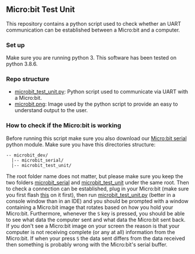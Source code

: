 ## Micro:bit Test Unit
This repository contains a python script used to check whether an UART communication can be established between a Micro:bit and a computer.

### Set up
Make sure you are running python 3. This software has been tested on python 3.8.6.

### Repo structure
* [microbit_test_unit.py](https://github.com/Micro-bit-final-project/microbit_test_unit/blob/master/microbit_test_unit.py "microbit_test_unit.py"): Python script used to communicate via UART with a Micro:bit.
* [microbit.png](https://github.com/Micro-bit-final-project/microbit_test_unit/blob/master/microbit.png "microbit.png"): Image used by the python script to provide an easy to understand output to the user.

### How to check if the Micro:bit is working
Before running this script make sure you also download our [Micro:bit serial](https://github.com/Micro-bit-final-project/microbit_serial) python module. Make sure you have this directories structure:
```
-- microbit_dev/
  |-- microbit_serial/
  |-- microbit_test_unit/
```

The root folder name does not matter, but please make sure you keep the two folders [microbit_serial](https://github.com/Micro-bit-final-project/microbit_serial) and [microbit_test_unit](https://github.com/Micro-bit-final-project/microbit_test_unit) under the same root.
Then to check a connection can be established, plug in your Micro:bit (make sure you first flash [this](https://github.com/Micro-bit-final-project/microbit) on it first), then run [microbit_test_unit.py](https://github.com/Micro-bit-final-project/microbit_test_unit/blob/master/microbit_test_unit.py "microbit_test_unit.py") (better in a console window than in an IDE) and you should be prompted with a window containing a Micro:bit image that rotates based on how you hold your Micro:bit. Furthermore, whenever the `S` key is pressed, you should be able to see what data the computer sent and what data the Micro:bit sent back. If you don't see a Micro:bit image on your screen the reason is that your computer is not receiving complete (or any at all) information from the Micro:bit. If when your press `S` the data sent differs from the data received then something is probably wrong with the Micro:bit's serial buffer.
